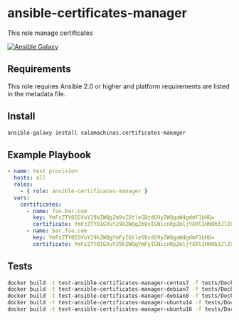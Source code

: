 ansible-certificates-manager
============================

This role manage certificates

[![Ansible Galaxy](https://img.shields.io/ansible/role/xxxxx.svg)](https://galaxy.ansible.com/salamachinas/certificates-manager/)

Requirements
------------

This role requires Ansible 2.0 or higher and platform requirements are listed
in the metadata file.

Install
-------

```sh
ansible-galaxy install salamachinas.certificates-manager
```

Example Playbook
----------------

```yaml
- name: test provision
  hosts: all
  roles:
    - { role: ansible-certificates-manager }
  vars:
    certificates:
      - name: foo.bar.com
        key: YmFzZTY0IGVuY29kZWQgZm9vIGtleSBzdG9yZWQgaW4gdmF1bHQ=
        certificate: YmFzZTY0IGVuY29kZWQgZm9vIGNlcnRpZmljYXRlIHN0b3JlZCBpbiB2YXVsdA==
      - name: bar.foo.com
        key: YmFzZTY0IGVuY29kZWQgYmFyIGtleSBzdG9yZWQgaW4gdmF1bHQ=
        certificate: YmFzZTY0IGVuY29kZWQgYmFyIGNlcnRpZmljYXRlIHN0b3JlZCBpbiB2YXVsdA==
```

Tests
-----

```sh
docker build -t test-ansible-certificates-manager-centos7 -f tests/Dockerfile_centos7 --force-rm .
docker build -t test-ansible-certificates-manager-debian7 -f tests/Dockerfile_debian7 --force-rm .
docker build -t test-ansible-certificates-manager-debian8 -f tests/Dockerfile_debian8 --force-rm .
docker build -t test-ansible-certificates-manager-ubuntu14 -f tests/Dockerfile_ubuntu14 --force-rm .
docker build -t test-ansible-certificates-manager-ubuntu16 -f tests/Dockerfile_ubuntu16 --force-rm .
```
